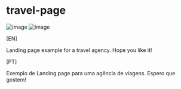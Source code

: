 # travel-page
![image](https://user-images.githubusercontent.com/78832570/168708163-1976a385-e96f-48ec-8e0d-c9838d87b21e.png)
![image](https://user-images.githubusercontent.com/78832570/168709448-14d6d5c6-cbf4-4c74-8fb9-e63ce99c731c.png)


[EN]

Landing page example for a travel agency.
Hope you like it!

[PT]

Exemplo de Landing page para uma agência de viagens.
Espero que gostem!
